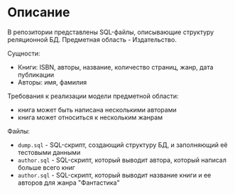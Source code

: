 # Описание

В репозитории представлены SQL-файлы, описывающие структуру реляционной БД. Предметная область - Издательство. 

Сущности:

- Книги: ISBN, aвторы, название, количество страниц, жанр, дата публикации
- Авторы: имя, фамилия

Требования к реализации модели предметной области:

- книга может быть написана несколькими авторами
- книга может относиться к нескольким жанрам

Файлы:
- `dump.sql` - SQL-скрипт, создающий структуру БД, и заполняющий её тестовыми данными
- `author.sql` - SQL-скрипт, который выводит автора, который написал больше всего книг
- `author.sql` - SQL-скрипт, который выводит название книги и ее авторов для жанра "Фантастика"
